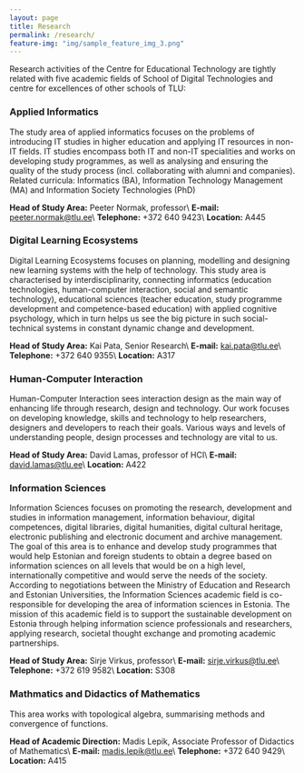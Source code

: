 ```yaml
---
layout: page
title: Research
permalink: /research/
feature-img: "img/sample_feature_img_3.png"
---
```


Research activities of the Centre for Educational Technology are tightly related with five academic fields of School of Digital Technologies and centre for excellences of other schools of TLU:

### Applied Informatics

The study area of applied informatics focuses on the problems of introducing IT studies in higher education and applying IT resources in non-IT fields. IT studies encompass both IT and non-IT specialities and works on developing study programmes, as well as analysing and ensuring the quality of the study process (incl. collaborating with alumni and companies).
Related curricula: Informatics (BA), Information Technology Management (MA) and Information Society Technologies (PhD)

**Head of Study Area:** Peeter Normak, professor\\
**E-mail:** peeter.normak@tlu.ee\\
**Telephone:** +372 640 9423\\
**Location:** A445

### Digital Learning Ecosystems

Digital Learning Ecosystems focuses on planning, modelling and designing new learning systems with the help of technology. This study area is characterised by interdisciplinarity, connecting informatics (education technologies, human-computer interaction, social and semantic technology), educational sciences (teacher education, study programme development and competence-based education) with applied cognitive psychology, which in turn helps us see the big picture in such social-technical systems in constant dynamic change and development.

**Head of Study Area:** Kai Pata, Senior Research\\
**E-mail:** kai.pata@tlu.ee\\
**Telephone:** +372 640 9355\\
**Location:** A317

### Human-Computer Interaction

Human-Computer Interaction sees interaction design as the main way of enhancing life through research, design and technology. Our work focuses on developing knowledge, skills and technology to help researchers, designers and developers to reach their goals. Various ways and levels of understanding people, design processes and technology are vital to us.

**Head of Study Area:** David Lamas, professor of HCI\\
**E-mail:** david.lamas@tlu.ee\\
**Location:** A422

### Information Sciences

Information Sciences focuses on promoting the research, development and studies in information management, information behaviour, digital competences, digital libraries, digital humanities, digital cultural heritage, electronic publishing and electronic document and archive management. The goal of this area is to enhance and develop study programmes that would help Estonian and foreign students to obtain a degree based on information sciences on all levels that would be on a high level, internationally competitive and would serve the needs of the society. According to negotiations between the Ministry of Education and Research and Estonian Universities, the Information Sciences academic field is co-responsible for developing the area of information sciences in Estonia. The mission of this academic field is to support the sustainable development on Estonia through helping information science professionals and researchers, applying research, societal thought exchange and promoting academic partnerships.

**Head of Study Area:** Sirje Virkus, professor\\
**E-mail:** sirje.virkus@tlu.ee\\
**Telephone:** +372 619 9582\\
**Location:** S308

### Mathmatics and Didactics of Mathematics

This area works with topological algebra, summarising methods and convergence of functions.

**Head of Academic Direction:** Madis Lepik, Associate Professor of Didactics of Mathematics\\
**E-mail:** madis.lepik@tlu.ee\\
**Telephone:** +372 640 9429\\
**Location:** A415

